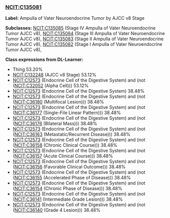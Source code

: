 
### [NCIT:C135081](http://purl.obolibrary.org/obo/NCIT_C135081)
**Label:** Ampulla of Vater Neuroendocrine Tumor by AJCC v8 Stage

**Subclasses:** [NCIT:C135085](http://purl.obolibrary.org/obo/NCIT_C135085) (Stage IV Ampulla of Vater Neuroendocrine Tumor AJCC v8), [NCIT:C135084](http://purl.obolibrary.org/obo/NCIT_C135084) (Stage III Ampulla of Vater Neuroendocrine Tumor AJCC v8), [NCIT:C135083](http://purl.obolibrary.org/obo/NCIT_C135083) (Stage II Ampulla of Vater Neuroendocrine Tumor AJCC v8), [NCIT:C135082](http://purl.obolibrary.org/obo/NCIT_C135082) (Stage I Ampulla of Vater Neuroendocrine Tumor AJCC v8), 

**Class expressions from DL-Learner:**

- Thing 53.20%
- [NCIT:C132248](http://purl.obolibrary.org/obo/NCIT_C132248) (AJCC v8 Stage) 53.12%
- [NCIT:C12573](http://purl.obolibrary.org/obo/NCIT_C12573) (Endocrine Cell of the Digestive System) and (not ([NCIT:C32052](http://purl.obolibrary.org/obo/NCIT_C32052) (Alpha Cell))) 53.12%
- [NCIT:C12573](http://purl.obolibrary.org/obo/NCIT_C12573) (Endocrine Cell of the Digestive System) 38.48%
- [NCIT:C12573](http://purl.obolibrary.org/obo/NCIT_C12573) (Endocrine Cell of the Digestive System) and (not ([NCIT:C36180](http://purl.obolibrary.org/obo/NCIT_C36180) (Multifocal Lesion))) 38.48%
- [NCIT:C12573](http://purl.obolibrary.org/obo/NCIT_C12573) (Endocrine Cell of the Digestive System) and (not ([NCIT:C36177](http://purl.obolibrary.org/obo/NCIT_C36177) (Single-File Linear Pattern))) 38.48%
- [NCIT:C12573](http://purl.obolibrary.org/obo/NCIT_C12573) (Endocrine Cell of the Digestive System) and (not ([NCIT:C36176](http://purl.obolibrary.org/obo/NCIT_C36176) (Bilateral Mass))) 38.48%
- [NCIT:C12573](http://purl.obolibrary.org/obo/NCIT_C12573) (Endocrine Cell of the Digestive System) and (not ([NCIT:C36163](http://purl.obolibrary.org/obo/NCIT_C36163) (Metastatic/Recurrent Disease))) 38.48%
- [NCIT:C12573](http://purl.obolibrary.org/obo/NCIT_C12573) (Endocrine Cell of the Digestive System) and (not ([NCIT:C36158](http://purl.obolibrary.org/obo/NCIT_C36158) (Chronic Clinical Course))) 38.48%
- [NCIT:C12573](http://purl.obolibrary.org/obo/NCIT_C12573) (Endocrine Cell of the Digestive System) and (not ([NCIT:C36157](http://purl.obolibrary.org/obo/NCIT_C36157) (Acute Clinical Course))) 38.48%
- [NCIT:C12573](http://purl.obolibrary.org/obo/NCIT_C12573) (Endocrine Cell of the Digestive System) and (not ([NCIT:C36156](http://purl.obolibrary.org/obo/NCIT_C36156) (Favorable Clinical Outcome))) 38.48%
- [NCIT:C12573](http://purl.obolibrary.org/obo/NCIT_C12573) (Endocrine Cell of the Digestive System) and (not ([NCIT:C36155](http://purl.obolibrary.org/obo/NCIT_C36155) (Accelerated Phase of Disease))) 38.48%
- [NCIT:C12573](http://purl.obolibrary.org/obo/NCIT_C12573) (Endocrine Cell of the Digestive System) and (not ([NCIT:C36154](http://purl.obolibrary.org/obo/NCIT_C36154) (Chronic Phase of Disease))) 38.48%
- [NCIT:C12573](http://purl.obolibrary.org/obo/NCIT_C12573) (Endocrine Cell of the Digestive System) and (not ([NCIT:C36141](http://purl.obolibrary.org/obo/NCIT_C36141) (Intermediate Grade Lesion))) 38.48%
- [NCIT:C12573](http://purl.obolibrary.org/obo/NCIT_C12573) (Endocrine Cell of the Digestive System) and (not ([NCIT:C36140](http://purl.obolibrary.org/obo/NCIT_C36140) (Grade 4 Lesion))) 38.48%


